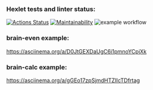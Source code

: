 ### Hexlet tests and linter status:
[![Actions Status](https://github.com/ssk93-dev/frontend-project-lvl1/workflows/hexlet-check/badge.svg)](https://github.com/ssk93-dev/frontend-project-lvl1/actions)
[![Maintainability](https://api.codeclimate.com/v1/badges/a99a88d28ad37a79dbf6/maintainability)](https://codeclimate.com/github/codeclimate/codeclimate/maintainability)
![example workflow](https://github.com/ssk93-dev/frontend-project-lvl1/actions/workflows/lint.yml/badge.svg)
### brain-even example:
https://asciinema.org/a/D0JtGEXDaUgC6i1pmnoYCpjXk
### brain-calc example:
https://asciinema.org/a/gGEo17zpSjmdHTZIIcTDfrtag
